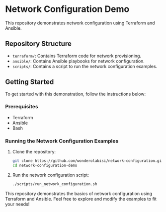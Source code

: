 # Network Configuration Demo

This repository demonstrates network configuration using Terraform and Ansible.

## Repository Structure

- `terraform/`: Contains Terraform code for network provisioning.
- `ansible/`: Contains Ansible playbooks for network configuration.
- `scripts/`: Contains a script to run the network configuration examples.

## Getting Started

To get started with this demonstration, follow the instructions below:

### Prerequisites

- Terraform
- Ansible
- Bash

### Running the Network Configuration Examples

1. Clone the repository:
    ```sh
    git clone https://github.com/wonderolabisi/network-configuration.git
    cd network-configuration-demo
    ```

2. Run the network configuration script:
    ```sh
    ./scripts/run_network_configuration.sh
    ```

This repository demonstrates the basics of network configuration using Terraform and Ansible. Feel free to explore and modify the examples to fit your needs!
